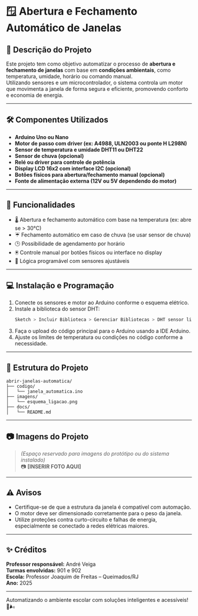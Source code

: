 # 🪟 Abertura e Fechamento Automático de Janelas

## 📘 Descrição do Projeto

Este projeto tem como objetivo automatizar o processo de **abertura e fechamento de janelas** com base em **condições ambientais**, como temperatura, umidade, horário ou comando manual.  
Utilizando sensores e um microcontrolador, o sistema controla um motor que movimenta a janela de forma segura e eficiente, promovendo conforto e economia de energia.

---

## 🛠️ Componentes Utilizados

- **Arduino Uno ou Nano**  
- **Motor de passo com driver (ex: A4988, ULN2003 ou ponte H L298N)**  
- **Sensor de temperatura e umidade DHT11 ou DHT22**  
- **Sensor de chuva (opcional)**  
- **Relé ou driver para controle de potência**  
- **Display LCD 16x2 com interface I2C (opcional)**  
- **Botões físicos para abertura/fechamento manual (opcional)**  
- **Fonte de alimentação externa (12V ou 5V dependendo do motor)**

---

## 🎯 Funcionalidades

- 🌡️ Abertura e fechamento automático com base na temperatura (ex: abre se > 30°C)  
- ☔ Fechamento automático em caso de chuva (se usar sensor de chuva)  
- 🕒 Possibilidade de agendamento por horário  
- 🖲️ Controle manual por botões físicos ou interface no display  
- 🧠 Lógica programável com sensores ajustáveis  

---

## 💻 Instalação e Programação

1. Conecte os sensores e motor ao Arduino conforme o esquema elétrico.
2. Instale a biblioteca do sensor DHT:
   ```cpp
   Sketch > Incluir Biblioteca > Gerenciar Bibliotecas > DHT sensor library
   ```
3. Faça o upload do código principal para o Arduino usando a IDE Arduino.
4. Ajuste os limites de temperatura ou condições no código conforme a necessidade.

---

## 📂 Estrutura do Projeto

```
abrir-janelas-automatica/
├── codigo/
│   └── janela_automatica.ino
├── imagens/
│   └── esquema_ligacao.png
├── docs/
│   └── README.md
```

---

## 📷 Imagens do Projeto

> *(Espaço reservado para imagens do protótipo ou do sistema instalado)*  
📷 **[INSERIR FOTO AQUI]**

---

## ⚠️ Avisos

- Certifique-se de que a estrutura da janela é compatível com automação.
- O motor deve ser dimensionado corretamente para o peso da janela.
- Utilize proteções contra curto-circuito e falhas de energia, especialmente se conectado a redes elétricas maiores.

---

## ✨ Créditos

**Professor responsável:** André Veiga  
**Turmas envolvidas:** 901 e 902  
**Escola:** Professor Joaquim de Freitas – Queimados/RJ  
**Ano:** 2025

---

Automatizando o ambiente escolar com soluções inteligentes e acessíveis! 🤖🌬️
